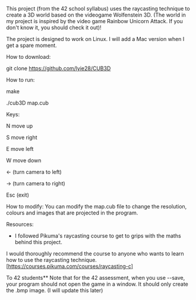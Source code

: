 This project (from the 42 school syllabus) uses the raycasting technique to create a 3D world based on the videogame Wolfenstein 3D. 
(The world in my project is inspired by the video game Rainbow Unicorn Attack. If you don't know it, you should check it out)!

The project is designed to work on Linux. I will add a Mac version when I get a spare moment.

How to download:

git clone https://github.com/lyie28/CUB3D

How to run:

make

./cub3D map.cub

Keys:

N move up

S move right

E move left

W move down

<- (turn camera to left)

-> (turn camera to right)

Esc (exit)


How to modify:
You can modify the map.cub file to change the resolution, colours and images that are projected in the program.

Resources:

- I followed Pikuma's raycasting course to get to grips with the maths behind this project.

I would thoroughly recommend the course to anyone who wants to learn how to use the raycasting technique. [https://courses.pikuma.com/courses/raycasting-c]

To 42 students**
Note that for the 42 assessment, when you use --save, your program should not open the game in a window. It should only create the .bmp image. (I will update this later)
